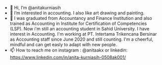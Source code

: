 - 👋 Hi, I’m @anitakurniasih
- 👀 I’m interested in accounting. I also like art drawing and painting.
- 🌱 I was graduated from Accountancy and Finance Institution and also trained as Accounting in Institute for Certification of Competencies (LSP). Now i'm still an accounting student in Sahid University. I have interest in Accounting. I'm working at PT. Intertama Trikencana Bersinar as Accounting staff since June 2020 and still counting. I'm a cheerful, mindful and can get easly to adapt with new people.
- 📫 How to reach me on instagram : @anitaakx or linkedin: https://www.linkedin.com/in/anita-kurniasih-0508ak001/

<!---
anitakurniasih/anitakurniasih is a ✨ special ✨ repository because its `README.md` (this file) appears on your GitHub profile.
You can click the Preview link to take a look at your changes.
--->
